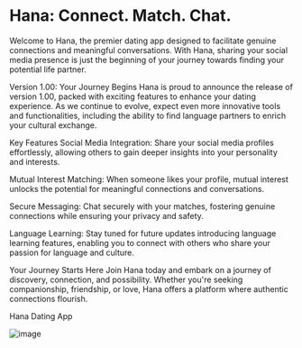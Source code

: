 # Hana: Connect. Match. Chat.
Welcome to Hana, the premier dating app designed to facilitate genuine connections and meaningful conversations. With Hana, sharing your social media presence is just the beginning of your journey towards finding your potential life partner.

Version 1.00: Your Journey Begins
Hana is proud to announce the release of version 1.00, packed with exciting features to enhance your dating experience. As we continue to evolve, expect even more innovative tools and functionalities, including the ability to find language partners to enrich your cultural exchange.

Key Features
Social Media Integration: Share your social media profiles effortlessly, allowing others to gain deeper insights into your personality and interests.

Mutual Interest Matching: When someone likes your profile, mutual interest unlocks the potential for meaningful connections and conversations.

Secure Messaging: Chat securely with your matches, fostering genuine connections while ensuring your privacy and safety.

Language Learning: Stay tuned for future updates introducing language learning features, enabling you to connect with others who share your passion for language and culture.

Your Journey Starts Here
Join Hana today and embark on a journey of discovery, connection, and possibility. Whether you're seeking companionship, friendship, or love, Hana offers a platform where authentic connections flourish.

Hana Dating App

![image](https://github.com/MPiya/Dating-App-Signal-R-/assets/71850259/01e4a5be-9eb1-4166-9a39-ea55879af576)
